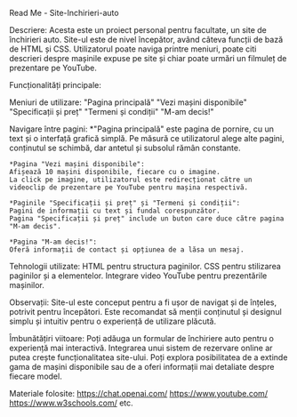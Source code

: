 Read Me - Site-Inchirieri-auto

Descriere:
Acesta este un proiect personal pentru facultate, un site de închirieri auto. Site-ul este de nivel începător, având câteva funcții de bază de HTML și CSS. Utilizatorul poate naviga printre meniuri, poate citi descrieri despre mașinile expuse pe site și chiar poate urmări un filmuleț de prezentare pe YouTube.

Funcționalități principale:

  Meniuri de utilizare:
    "Pagina principală"
    "Vezi mașini disponibile"
    "Specificații și preț"
    "Termeni și condiții"
    "M-am decis!"
  
  Navigare între pagini:
    *"Pagina principală" este pagina de pornire, cu un text și o interfață grafică simplă.
    Pe măsură ce utilizatorul alege alte pagini, conținutul se schimbă, dar antetul și subsolul rămân constante.
    
    *Pagina "Vezi mașini disponibile":
    Afișează 10 mașini disponibile, fiecare cu o imagine.
    La click pe imagine, utilizatorul este redirecționat către un videoclip de prezentare pe YouTube pentru mașina respectivă.
    
    *Paginile "Specificații și preț" și "Termeni și condiții":
    Pagini de informații cu text și fundal corespunzător.
    Pagina "Specificații și preț" include un buton care duce către pagina "M-am decis".
    
    *Pagina "M-am decis!":
    Oferă informații de contact și opțiunea de a lăsa un mesaj.
    
  Tehnologii utilizate:
    HTML pentru structura paginilor.
    CSS pentru stilizarea paginilor și a elementelor.
    Integrare video YouTube pentru prezentările mașinilor.
    
  Observații:
    Site-ul este conceput pentru a fi ușor de navigat și de înțeles, potrivit pentru începători.
    Este recomandat să menții conținutul și designul simplu și intuitiv pentru o experiență de utilizare plăcută.
  
  Îmbunătățiri viitoare:
    Poți adăuga un formular de închiriere auto pentru o experiență mai interactivă.
    Integrarea unui sistem de rezervare online ar putea crește funcționalitatea site-ului.
    Poți explora posibilitatea de a extinde gama de mașini disponibile sau de a oferi informații mai detaliate despre fiecare model.

Materiale folosite:
  https://chat.openai.com/
  https://www.youtube.com/
  https://www.w3schools.com/
  etc.




